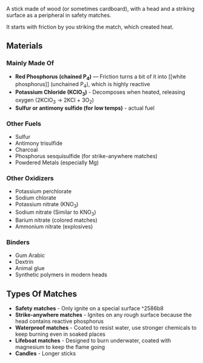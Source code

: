 A stick made of wood (or sometimes cardboard), with a head and a striking surface as a peripheral in safety matches.

It starts with friction by you striking the match, which created heat.

## Materials

### Mainly Made Of

 - **Red Phosphorus (chained P<sub>4</sub>)** — Friction turns a bit of it into [[white phosphorus]] (unchained P<sub>4</sub>), which is highly reactive
 - **Potassium Chloride (KClO<sub>3</sub>)** - Decomposes when heated, releasing oxygen (2KClO<sub>3</sub> → 2KCl + 3O<sub>2</sub>)
 - **Sulfur or antimony sulfide (for low temps)** - actual fuel

### Other Fuels

- Sulfur
- Antimony trisulfide
- Charcoal
- Phosphorus sesquisulfide (for strike-anywhere matches)
- Powdered Metals (especially Mg)

### Other Oxidizers

- Potassium perchlorate
- Sodium chlorate
- Potassium nitrate (KNO<sub>3</sub>)
- Sodium nitrate (Similar to KNO<sub>3</sub>)
- Barium nitrate (colored matches)
- Ammonium nitrate (explosives)

### Binders

- Gum Arabic
- Dextrin
- Animal glue
- Synthetic polymers in modern heads

## Types Of Matches

 - **Safety matches** - Only ignite on a special surface ^2586b8
 - **Strike-anywhere matches** - Ignites on any rough surface because the head contains reactive phosphorus
 - **Waterproof matches** - Coated to resist water, use stronger chemicals to keep burning even in soaked places
 - **Lifeboat matches** - Designed to burn underwater, coated with magnesium to keep the flame going
 - **Candles** - Longer sticks
